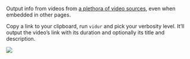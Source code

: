 Output info from videos from [a plethora of video sources](https://rg3.github.io/youtube-dl/supportedsites.html), even when embedded in other pages.

Copy a link to your clipboard, run `vidur` and pick your verbosity level. It’ll output the video’s link with its duration and optionally its title and description.

![](https://i.imgur.com/ordEMCh.png)
